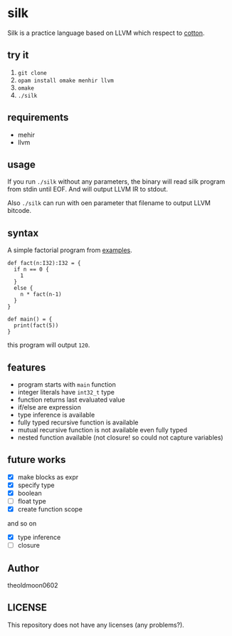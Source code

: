 # silk

Silk is a practice language based on LLVM which respect to [cotton](https://github.com/eliza0x/cotton/).

## try it

1. `git clone`
2. `opam install omake menhir llvm`
3. `omake`
4. `./silk`

## requirements

- mehir
- llvm

## usage

If you run `./silk` without any parameters, the binary will read silk program from stdin until EOF. And will output LLVM IR to stdout.

Also `./silk` can run with oen parameter that filename to output LLVM bitcode.

## syntax

A simple factorial program from [examples](https://github.com/theoldmoon0602/silk/blob/master/examples/factorial.silk).

```
def fact(n:I32):I32 = {
  if n == 0 {
    1
  }
  else {
    n * fact(n-1)
  }
}

def main() = {
  print(fact(5))
}
```

this program will output `120`.

## features

- program starts with `main` function
- integer literals have `int32_t` type
- function returns last evaluated value
- if/else are expression
- type inference is available
- fully typed recursive function is available
- mutual recursive function is not available even fully typed
- nested function available (not closure! so could not capture variables)

## future works

- [x] make blocks as expr
- [x] specify type
- [x] boolean
- [ ] float type
- [x] create function scope

and so on

- [x] type inference
- [ ] closure

## Author
theoldmoon0602

## LICENSE

This repository does not have any licenses (any problems?).
